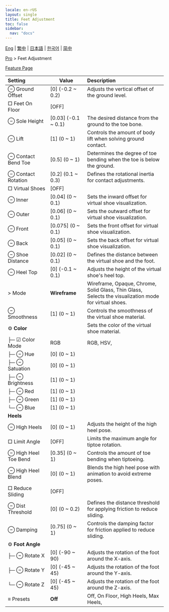 ```yaml
---
locale: en-rUS
layout: single
title: Feet Adjustment
toc: false
sidebar:
  nav: "docs"
---
```

[Eng](/dancexr/menu/2025.4/actor/feet_adjustment) | [繁中](/tw/dancexr/menu/2025.4/actor/feet_adjustment) | [日本語](/jp/dancexr/menu/2025.4/actor/feet_adjustment) | [한국어](/kr/dancexr/menu/2025.4/actor/feet_adjustment) | [简中](/zh/dancexr/menu/2025.4/actor/feet_adjustment)

[Pro](../menu#Pro) > Feet Adjustment



[Feature Page](/dancexr/features/feet_adjustment)

| Setting | Value | Description |
| :--- | --- | :--- |
|  ⊖ Ground Offset| [0] (-0.2 ~ 0.2) | Adjusts the vertical offset of the ground level.
|  □ Feet On Floor| [OFF] | 
|  ⊖ Sole Height| [0.03] (-0.1 ~ 0.1) | The desired distance from the ground to the toe bone.
|  ⊖ Lift| [1] (0 ~ 1) | Controls the amount of body lift when solving ground contact.
|  ⊖ Contact Bend Toe| [0.5] (0 ~ 1) | Determines the degree of toe bending when the toe is below the ground.
|  ⊖ Contact Rotation| [0.2] (0.1 ~ 0.3) | Defines the rotational inertia for contact adjustments.
|  □ Virtual Shoes| [OFF] | 
|  ⊖ Inner| [0.04] (0 ~ 0.1) | Sets the inward offset for virtual shoe visualization.
|  ⊖ Outer| [0.06] (0 ~ 0.1) | Sets the outward offset for virtual shoe visualization.
|  ⊖ Front| [0.075] (0 ~ 0.1) | Sets the front offset for virtual shoe visualization.
|  ⊖ Back| [0.05] (0 ~ 0.1) | Sets the back offset for virtual shoe visualization.
|  ⊖ Shoe Distance| [0.02] (0 ~ 0.1) | Defines the distance between the virtual shoe and the foot.
|  ⊖ Heel Top| [0] (-0.1 ~ 0.1) | Adjusts the height of the virtual shoe's heel top.
|  > Mode| **Wireframe** | Wireframe, Opaque, Chrome, Solid Glass, Thin Glass, <br/>Selects the visualization mode for virtual shoes. |
|  ⊖ Smoothness| [1] (0 ~ 1) | Controls the smoothness of the virtual shoe material.
|  ⚙️ **Color**| | Sets the color of the virtual shoe material.
| ├─ ☑ Color Mode| RGB | RGB, HSV, 
| ├─ ⊖ Hue| [0] (0 ~ 1) | 
| ├─ ⊖ Satuation| [0] (0 ~ 1) | 
| ├─ ⊖ Brightness| [1] (0 ~ 1) | 
| ├─ ⊖ Red| [1] (0 ~ 1) | 
| ├─ ⊖ Green| [1] (0 ~ 1) | 
| └─ ⊖ Blue| [1] (0 ~ 1) | 
|  **Heels**|| 
|  ⊖ High Heels| [0] (0 ~ 1) | Adjusts the height of the high heel pose.
|  □ Limit Angle| [OFF] | Limits the maximum angle for tiptoe rotation.
|  ⊖ High Heel Toe Bend| [0.35] (0 ~ 1) | Controls the amount of toe bending when tiptoeing.
|  ⊖ High Heel Blend| [0] (0 ~ 1) | Blends the high heel pose with animation to avoid extreme poses.
|  □ Reduce Sliding| [OFF] | 
|  ⊖ Dist Threshold| [0] (0 ~ 0.2) | Defines the distance threshold for applying friction to reduce sliding.
|  ⊖ Damping| [0.75] (0 ~ 1) | Controls the damping factor for friction applied to reduce sliding.
|  ⚙️ **Foot Angle**| | 
| ├─ ⊖ Rotate X| [0] (-90 ~ 90) | Adjusts the rotation of the foot around the X-axis.
| ├─ ⊖ Rotate Y| [0] (-45 ~ 45) | Adjusts the rotation of the foot around the Y-axis.
| └─ ⊖ Rotate Z| [0] (-45 ~ 45) | Adjusts the rotation of the foot around the Z-axis.
|  ≡ Presets| **Off** | Off, On Floor, High Heels, Max Heels,  |
